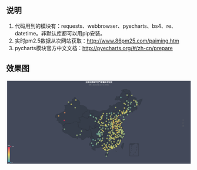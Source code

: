 ## 说明

 1. 代码用到的模块有：requests、webbrowser、pyecharts、bs4、re、datetime。非默认库都可以用pip安装。
 2. 实时pm2.5数据从次网站获取：http://www.86pm25.com/paiming.htm
 3. pycharts模块官方中文文档：http://pyecharts.org/#/zh-cn/prepare
 

## 效果图
![enter image description here](https://raw.githubusercontent.com/musuixin/China-PM2.5-monitoring/master/2.png)
